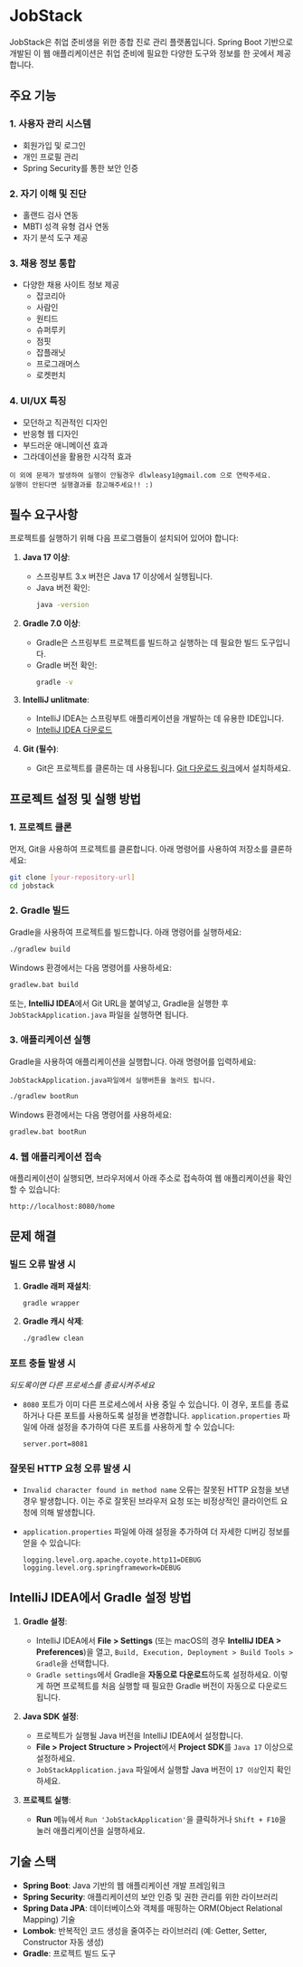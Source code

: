 
# JobStack

JobStack은 취업 준비생을 위한 종합 진로 관리 플랫폼입니다. Spring Boot 기반으로 개발된 이 웹 애플리케이션은 취업 준비에 필요한 다양한 도구와 정보를 한 곳에서 제공합니다.

## 주요 기능

### 1. 사용자 관리 시스템
- 회원가입 및 로그인
- 개인 프로필 관리
- Spring Security를 통한 보안 인증

### 2. 자기 이해 및 진단
- 홀랜드 검사 연동
- MBTI 성격 유형 검사 연동
- 자기 분석 도구 제공

### 3. 채용 정보 통합
- 다양한 채용 사이트 정보 제공
  - 잡코리아
  - 사람인
  - 원티드
  - 슈퍼루키
  - 점핏
  - 잡플래닛
  - 프로그래머스
  - 로켓펀치

### 4. UI/UX 특징
- 모던하고 직관적인 디자인
- 반응형 웹 디자인
- 부드러운 애니메이션 효과
- 그라데이션을 활용한 시각적 효과


```
이 외에 문제가 발생하여 실행이 안될경우 dlwleasy1@gmail.com 으로 연락주세요.
실행이 안된다면 실행결과를 참고해주세요!! :) 
```




## 필수 요구사항

프로젝트를 실행하기 위해 다음 프로그램들이 설치되어 있어야 합니다:

1. **Java 17 이상**:
   - 스프링부트 3.x 버전은 Java 17 이상에서 실행됩니다.
   - Java 버전 확인:
     ```bash
     java -version
     ```

2. **Gradle 7.0 이상**:
   - Gradle은 스프링부트 프로젝트를 빌드하고 실행하는 데 필요한 빌드 도구입니다.
   - Gradle 버전 확인:
     ```bash
     gradle -v
     ```

3. **IntelliJ unlitmate**:
   - IntelliJ IDEA는 스프링부트 애플리케이션을 개발하는 데 유용한 IDE입니다.
   - [IntelliJ IDEA 다운로드](https://www.jetbrains.com/idea/)

4. **Git (필수)**:
   - Git은 프로젝트를 클론하는 데 사용됩니다. [Git 다운로드 링크](https://git-scm.com/)에서 설치하세요.

## 프로젝트 설정 및 실행 방법

### 1. 프로젝트 클론
먼저, Git을 사용하여 프로젝트를 클론합니다. 아래 명령어를 사용하여 저장소를 클론하세요:

```bash
git clone [your-repository-url]
cd jobstack
````

### 2. Gradle 빌드

Gradle을 사용하여 프로젝트를 빌드합니다. 아래 명령어를 실행하세요:

```bash
./gradlew build
```

Windows 환경에서는 다음 명령어를 사용하세요:

```bash
gradlew.bat build
```

또는, **IntelliJ IDEA**에서 Git URL을 붙여넣고, Gradle을 실행한 후 `JobStackApplication.java` 파일을 실행하면 됩니다.

### 3. 애플리케이션 실행

Gradle을 사용하여 애플리케이션을 실행합니다. 아래 명령어를 입력하세요:

```
JobStackApplication.java파일에서 실행버튼을 눌러도 됩니다.
```

```bash
./gradlew bootRun
```

Windows 환경에서는 다음 명령어를 사용하세요:

```bash
gradlew.bat bootRun
```



### 4. 웹 애플리케이션 접속

애플리케이션이 실행되면, 브라우저에서 아래 주소로 접속하여 웹 애플리케이션을 확인할 수 있습니다:

```
http://localhost:8080/home
```

## 문제 해결

### 빌드 오류 발생 시

1. **Gradle 래퍼 재설치**:

   ```bash
   gradle wrapper
   ```

2. **Gradle 캐시 삭제**:

   ```bash
   ./gradlew clean
   ```

### 포트 충돌 발생 시
*되도록이면 다른 프로세스를 종료시켜주세요*

* `8080` 포트가 이미 다른 프로세스에서 사용 중일 수 있습니다. 이 경우, 포트를 종료하거나 다른 포트를 사용하도록 설정을 변경합니다. `application.properties` 파일에 아래 설정을 추가하여 다른 포트를 사용하게 할 수 있습니다:

  ```properties
  server.port=8081
  ```

### 잘못된 HTTP 요청 오류 발생 시

* `Invalid character found in method name` 오류는 잘못된 HTTP 요청을 보낸 경우 발생합니다. 이는 주로 잘못된 브라우저 요청 또는 비정상적인 클라이언트 요청에 의해 발생합니다.
* `application.properties` 파일에 아래 설정을 추가하여 더 자세한 디버깅 정보를 얻을 수 있습니다:

  ```properties
  logging.level.org.apache.coyote.http11=DEBUG
  logging.level.org.springframework=DEBUG
  ```

## IntelliJ IDEA에서 Gradle 설정 방법

1. **Gradle 설정**:

   * IntelliJ IDEA에서 **File > Settings** (또는 macOS의 경우 **IntelliJ IDEA > Preferences**)을 열고, `Build, Execution, Deployment > Build Tools > Gradle`을 선택합니다.
   * `Gradle settings`에서 Gradle을 **자동으로 다운로드**하도록 설정하세요. 이렇게 하면 프로젝트를 처음 실행할 때 필요한 Gradle 버전이 자동으로 다운로드됩니다.

2. **Java SDK 설정**:

   * 프로젝트가 실행될 Java 버전을 IntelliJ IDEA에서 설정합니다.
   * **File > Project Structure > Project**에서 **Project SDK**를 `Java 17` 이상으로 설정하세요.
   * `JobStackApplication.java` 파일에서 실행할 Java 버전이 `17 이상`인지 확인하세요.

3. **프로젝트 실행**:

   * **Run** 메뉴에서 `Run 'JobStackApplication'`을 클릭하거나 `Shift + F10`을 눌러 애플리케이션을 실행하세요.

## 기술 스택

* **Spring Boot**: Java 기반의 웹 애플리케이션 개발 프레임워크
* **Spring Security**: 애플리케이션의 보안 인증 및 권한 관리를 위한 라이브러리
* **Spring Data JPA**: 데이터베이스와 객체를 매핑하는 ORM(Object Relational Mapping) 기술
* **Lombok**: 반복적인 코드 생성을 줄여주는 라이브러리 (예: Getter, Setter, Constructor 자동 생성)
* **Gradle**: 프로젝트 빌드 도구



